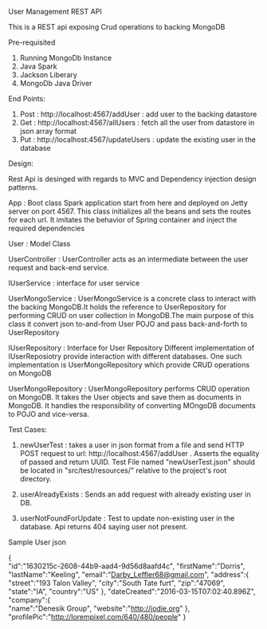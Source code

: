 
User Management REST API

This is a REST api exposing Crud operations to backing MongoDB

Pre-requisited
1. Running MongoDb Instance
2. Java Spark
3. Jackson Liberary
4. MongoDb Java Driver


End Points:
1. Post  : http://localhost:4567/addUser  :  add user to the backing datastore
2. Get   : http://localhost:4567/allUsers :  fetch all the user from datastore in json array format
3. Put   : http://localhost:4567/updateUsers : update the existing user in the database


Design:

Rest Api is desinged with regards to MVC and Dependency injection design patterns.

App : Boot class
	Spark application start from here and deployed on Jetty server on port 4567. This class initializes all the beans and sets the routes for each url. It imitates the behavior of Spring container and inject the required dependencies 

User : Model Class

UserController :
	UserController acts as an intermediate between the user request and back-end service.
	
IUserService : interface for user service

UserMongoService : UserMongoService is a concrete class to interact with the backing MongoDB.It holds the reference to UserRepository for performing CRUD on 
                   user collection in MongoDB.The main purpose of this class it convert json to-and-from User POJO and pass back-and-forth to UserRepository 
	
IUserRepository :  Interface for User Repository
					Different implementation of IUserReposiotry provide interaction with different databases. One such implementation is UserMongoRepository which provide CRUD operations on MongoDB 

UserMongoRepository : UserMongoRepository performs CRUD operation on MongoDB. It takes the User objects and save them 
						as documents in MongoDB. It handles the responsibility of converting MOngoDB documents to POJO and vice-versa.					

Test Cases:

1. newUserTest : takes a user in json format from a file and send HTTP POST request to url:  http://localhost:4567/addUser .
					Asserts the equality of passed and return UUID. Test File named "newUserTest.json" should be located in "src/test/resources/" relative to the project's root directory. 
				
2. userAlreadyExists : Sends an add request with already existing user in DB.

3. userNotFoundForUpdate : Test to update non-existing user in the database. Api returns 404 saying user not present.











Sample User json

{  
   "id":"1630215c-2608-44b9-aad4-9d56d8aafd4c",
   "firstName":"Dorris",
   "lastName":"Keeling",
   "email":"Darby_Leffler68@gmail.com",
   "address":{  
      "street":"193 Talon Valley",
      "city":"South Tate furt",
      "zip":"47069",
      "state":"IA",
      "country":"US"
   },
   "dateCreated":"2016-03-15T07:02:40.896Z",
   "company":{  
      "name":"Denesik Group",
      "website":"http://jodie.org"
   },
   "profilePic":"http://lorempixel.com/640/480/people"
}
